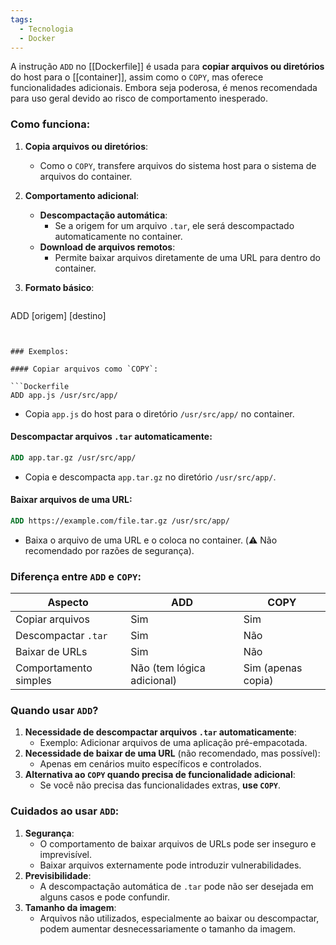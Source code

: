 ```yaml
---
tags:
  - Tecnologia
  - Docker
---
```

A instrução `ADD` no [[Dockerfile]] é usada para **copiar arquivos ou diretórios** do host para o [[container]], assim como o `COPY`, mas oferece funcionalidades adicionais. Embora seja poderosa, é menos recomendada para uso geral devido ao risco de comportamento inesperado.
### Como funciona:

1. **Copia arquivos ou diretórios**:
    - Como o `COPY`, transfere arquivos do sistema host para o sistema de arquivos do container.
2. **Comportamento adicional**:
    - **Descompactação automática**:
        - Se a origem for um arquivo `.tar`, ele será descompactado automaticamente no container.
    - **Download de arquivos remotos**:
        - Permite baixar arquivos diretamente de uma URL para dentro do container.
3. **Formato básico**:
    
    ```Dockerfile
ADD [origem] [destino]
```


### Exemplos:

#### Copiar arquivos como `COPY`:

```Dockerfile
ADD app.js /usr/src/app/
```

- Copia `app.js` do host para o diretório `/usr/src/app/` no container.

#### Descompactar arquivos `.tar` automaticamente:

```Dockerfile
ADD app.tar.gz /usr/src/app/
```

- Copia e descompacta `app.tar.gz` no diretório `/usr/src/app/`.

#### Baixar arquivos de uma URL:

```Dockerfile
ADD https://example.com/file.tar.gz /usr/src/app/
```

- Baixa o arquivo de uma URL e o coloca no container. (⚠️ Não recomendado por razões de segurança).

### Diferença entre `ADD` e `COPY`:

|**Aspecto**|**ADD**|**COPY**|
|---|---|---|
|Copiar arquivos|Sim|Sim|
|Descompactar `.tar`|Sim|Não|
|Baixar de URLs|Sim|Não|
|Comportamento simples|Não (tem lógica adicional)|Sim (apenas copia)|

### Quando usar `ADD`?

1. **Necessidade de descompactar arquivos `.tar` automaticamente**:
    - Exemplo: Adicionar arquivos de uma aplicação pré-empacotada.
2. **Necessidade de baixar de uma URL** (não recomendado, mas possível):
    - Apenas em cenários muito específicos e controlados.
3. **Alternativa ao `COPY` quando precisa de funcionalidade adicional**:
    - Se você não precisa das funcionalidades extras, **use `COPY`**.


### Cuidados ao usar `ADD`:

1. **Segurança**:
    - O comportamento de baixar arquivos de URLs pode ser inseguro e imprevisível.
    - Baixar arquivos externamente pode introduzir vulnerabilidades.
2. **Previsibilidade**:
    - A descompactação automática de `.tar` pode não ser desejada em alguns casos e pode confundir.
3. **Tamanho da imagem**:
    - Arquivos não utilizados, especialmente ao baixar ou descompactar, podem aumentar desnecessariamente o tamanho da imagem.